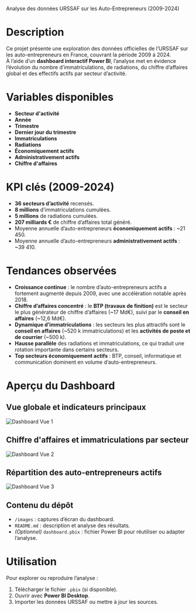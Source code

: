 Analyse des données URSSAF sur les Auto-Entrepreneurs (2009-2024)

#  Description
Ce projet présente une exploration des données officielles de l’URSSAF sur les auto-entrepreneurs en France, couvrant la période 2009 à 2024.  
À l’aide d’un **dashboard interactif Power BI**, l’analyse met en évidence l’évolution du nombre d’immatriculations, de radiations, du chiffre d’affaires global et des effectifs actifs par secteur d’activité.

# Variables disponibles
- **Secteur d'activité**
- **Année**
- **Trimestre**
- **Dernier jour du trimestre**
- **Immatriculations**
- **Radiations**
- **Économiquement actifs**
- **Administrativement actifs**
- **Chiffre d'affaires**

# KPI clés (2009-2024)
- **36 secteurs d’activité** recensés.
- **8 millions** d’immatriculations cumulées.
- **5 millions** de radiations cumulées.
- **207 milliards €** de chiffre d’affaires total généré.
- Moyenne annuelle d’auto-entrepreneurs **économiquement actifs** : ~21 450.
- Moyenne annuelle d’auto-entrepreneurs **administrativement actifs** : ~39 410.

# Tendances observées
- **Croissance continue** : le nombre d’auto-entrepreneurs actifs a fortement augmenté depuis 2009, avec une accélération notable après 2018.
- **Chiffre d’affaires concentré** : le **BTP (travaux de finition)** est le secteur le plus générateur de chiffre d’affaires (~17 Md€), suivi par le **conseil en affaires** (~12,6 Md€).
- **Dynamique d’immatriculations** : les secteurs les plus attractifs sont le **conseil en affaires** (~520 k immatriculations) et les **activités de poste et de courrier** (~500 k).
- **Hausse parallèle** des radiations et immatriculations, ce qui traduit une rotation importante dans certains secteurs.
- **Top secteurs économiquement actifs** : BTP, conseil, informatique et communication dominent en volume d’auto-entrepreneurs.

# Aperçu du Dashboard

## Vue globale et indicateurs principaux
![Dashboard Vue 1](images/dashboard1.png)

## Chiffre d'affaires et immatriculations par secteur
![Dashboard Vue 2](images/dashboard2.png)

## Répartition des auto-entrepreneurs actifs
![Dashboard Vue 3](images/dashboard3.png)

##  Contenu du dépôt
- `/images` : captures d’écran du dashboard.
- `README.md` : description et analyse des résultats.
- *(Optionnel)* `dashboard.pbix` : fichier Power BI pour réutiliser ou adapter l’analyse.

#  Utilisation
Pour explorer ou reproduire l’analyse :
1. Télécharger le fichier `.pbix` (si disponible).
2. Ouvrir avec **Power BI Desktop**.
3. Importer les données URSSAF ou mettre à jour les sources.

